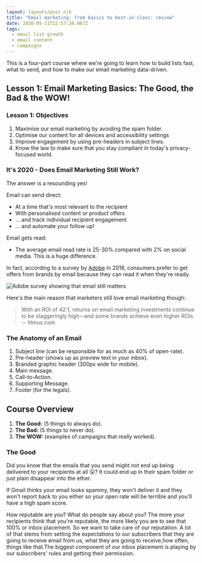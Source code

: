 ```yaml
---
layout: layouts/post.njk
title: "Email marketing: from basics to best-in-class: review"
date: 2020-05-11T12:57:26.867Z
tags:
  - email list growth
  - email content
  - campaigns
---
```

This is a four-part course where we're going to learn how to build lists fast, what to send, and how to make our email marketing data-driven.

## Lesson 1: Email Marketing Basics: The Good, the Bad & the WOW!

### Lesson 1: Objectives

1. Maximise our email marketing by avoiding the spam folder.
2. Optimise our content for all devices and accessibility settings
3. Improve engagement by using pre-headers in subject lines.
4. Know the law to make sure that you stay compliant in today's privacy-focused world.

### It's 2020 - Does Email Marketing Still Work?

The answer is a resounding yes!

Email can send direct:

* At a time that's most relevant to the recipient
* With personalised content or product offers
* ... and track individual recipient engagement
* ... and automate your follow up!

Email gets read:

* The average email read rate is 25-30% compared with 2% on social media. This is a huge difference.

In fact, according to a survey by [Adobe](https://theblog.adobe.com/love-email-but-spreading-the-love-other-channels/) in 2018, consumers prefer to get offers from brands by email because they can read it when they're ready.

![Adobe survey showing that email still matters](/images/adobe-email-survey.jpg "Email still matters")

Here's the main reason that marketers still love email marketing though:

> With an ROI of 42:1, returns on email marketing investments continue to be staggeringly high—and some brands achieve even higher ROIs. -- litmus.com

### The Anatomy of an Email

1. Subject line (can be responsible for as much as 40% of open-rate).
2. Pre-header (shows up as preview text in your inbox).
3. Branded graphic header (300px wide for mobile).
4. Main message.
5. Call-to-Action.
6. Supporting Message.
7. Footer (for the legals).

## Course Overview

1. **The Good:** (5 things to always do).
2. **The Bad:** (5 things to never do).
3. **The WOW:** (examples of campaigns that really worked).

### **The Good**

Did you know that the emails that you send might not end up being delivered to your recipients at all 😮? It could end up in their spam folder or just plain disappear into the ether. 

If Gmail thinks your email looks spammy, they won't deliver it and they won't report back to you either so your open rate will be terrible and you'll have a high spam score.

How reputable are you? What do people say about you? The more your recipients think that you're reputable, the more likely you are to see that 100% or inbox placement. So we want to take care of our reputation. A lot of that stems from setting the expectations to our subscribers that they are going to receive email from us, what they are going to receive,how often, things like that.The biggest component of our inbox placement is playing by our subscribers' rules and getting their permission.